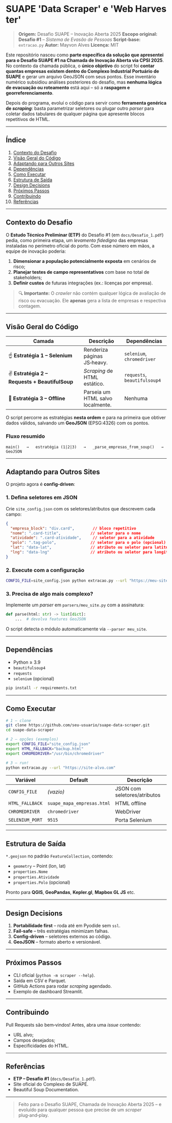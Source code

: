 # SUAPE 'Data Scraper' e 'Web Harvester'

> **Origem:** Desafio SUAPE – Inovação Aberta 2025
> **Escopo original:** **Desafio #1** – *Sistema de Evasão de Pessoas*
> **Script‑base:** `extracao.py`
> **Autor:** Mayvon Alves
> **Licença:** MIT

Este repositório nasceu como **parte específica da solução que apresentei para o Desafio SUAPE #1 na Chamada de Inovação Aberta via CPSI 2025**. No contexto da chamada pública, o **único objetivo** do script foi **contar quantas empresas existem dentro do Complexo Industrial Portuário de SUAPE** e gerar um arquivo GeoJSON com seus pontos. Esse inventário numérico subsidiou análises posteriores do desafio, mas **nenhuma lógica de evacuação ou roteamento** está aqui – só a **raspagem e georreferenciamento**.

Depois do programa, evoluí o código para servir como **ferramenta genérica de *scraping***: basta parametrizar seletores ou plugar outro *parser* para coletar dados tabulares de qualquer página que apresente blocos repetitivos de HTML.

---

## Índice

1. [Contexto do Desafio](#contexto-do-desafio)
2. [Visão Geral do Código](#visão-geral-do-código)
3. [Adaptando para Outros Sites](#adaptando-para-outros-sites)
4. [Dependências](#dependências)
5. [Como Executar](#como-executar)
6. [Estrutura de Saída](#estrutura-de-saída)
7. [Design Decisions](#design-decisions)
8. [Próximos Passos](#próximos-passos)
9. [Contribuindo](#contribuindo)
10. [Referências](#referências)

---

## Contexto do Desafio

O **Estudo Técnico Preliminar (ETP)** do Desafio #1 (em `docs/Desafio_1.pdf`) pedia, como primeira etapa, um *levamento fidedigno* das empresas instaladas no perímetro oficial do porto. Com esse número em mãos, a equipe de inovação poderia:

1. **Dimensionar a população potencialmente exposta** em cenários de risco;
2. **Planejar testes de campo representativos** com base no total de stakeholders;
3. **Definir custos** de futuras integrações (ex.: licenças por empresa).

> 🔍 **Importante:** O *crawler* não contém qualquer lógica de avaliação de risco ou evacuação. Ele **apenas** gera a lista de empresas e respectiva contagem.

---

## Visão Geral do Código

| Camada                                         | Descrição                         | Dependências                 |
| ---------------------------------------------- | --------------------------------- | ---------------------------- |
| ☝️ **Estratégia 1 – Selenium**                 | Renderiza páginas JS‑heavy.       | `selenium`, `chromedriver`   |
| ✌️ **Estratégia 2 – Requests + BeautifulSoup** | *Scraping* de HTML estático.      | `requests`, `beautifulsoup4` |
| 🤟 **Estratégia 3 – Offline**                  | Parseia um HTML salvo localmente. | Nenhuma                      |

O script percorre as estratégias **nesta ordem** e para na primeira que obtiver dados válidos, salvando um **GeoJSON** (EPSG:4326) com os pontos.

### Fluxo resumido

```
main()   →   estratégia (1|2|3)   →   _parse_empresas_from_soup()   →   GeoJSON
```

---

## Adaptando para Outros Sites

O projeto agora é **config‑driven**:

### 1. Defina seletores em JSON

Crie `site_config.json` com os seletores/atributos que descrevem cada campo:

```json
{
  "empresa_block": "div.card",        // bloco repetitivo
  "nome": ".card-title",             // seletor para o nome
  "atividade": ".card-atividade",     // seletor para a atividade
  "polo": ".tag-polo",               // seletor para o polo (opcional)
  "lat": "data-lat",                 // atributo ou seletor para latitude
  "lng": "data-lng"                  // atributo ou seletor para longitude
}
```

### 2. Execute com a configuração

```bash
CONFIG_FILE=site_config.json python extracao.py --url "https://meu-site.com/lista"
```

### 3. Precisa de algo mais complexo?

Implemente um *parser* em `parsers/meu_site.py` com a assinatura:

```python
def parse(html: str) -> list[dict]:
    ...  # devolva features GeoJSON
```

O script detecta o módulo automaticamente via `--parser meu_site`.

---

## Dependências

* Python ≥ 3.9
* `beautifulsoup4`
* `requests`
* `selenium` (opcional)

```bash
pip install -r requirements.txt
```

---

## Como Executar

```bash
# 1 – clone
git clone https://github.com/seu-usuario/suape-data-scraper.git
cd suape-data-scraper

# 2 – opções (exemplos)
export CONFIG_FILE="site_config.json"
export HTML_FALLBACK="backup.html"
export CHROMEDRIVER="/usr/bin/chromedriver"

# 3 – run!
python extracao.py --url "https://site-alvo.com"
```

| Variável        | Default                    | Descrição                    |
| --------------- | -------------------------- | ---------------------------- |
| `CONFIG_FILE`   | *(vazio)*                  | JSON com seletores/atributos |
| `HTML_FALLBACK` | `suape_mapa_empresas.html` | HTML offline                 |
| `CHROMEDRIVER`  | `chromedriver`             | WebDriver                    |
| `SELENIUM_PORT` | `9515`                     | Porta Selenium               |

---

## Estrutura de Saída

`*.geojson` no padrão `FeatureCollection`, contendo:

* `geometry` – Point (lon, lat)
* `properties.Nome`
* `properties.Atividade`
* `properties.Polo` (opcional)

Pronto para **QGIS**, **GeoPandas**, **Kepler.gl**, **Mapbox GL JS** etc.

---

## Design Decisions

1. **Portabilidade first** – roda até em Pyodide sem `ssl`.
2. **Fail‑safe** – três estratégias minimizam falhas.
3. **Config‑driven** – seletores externos ao código.
4. **GeoJSON** – formato aberto e versionável.

---

## Próximos Passos

* CLI oficial (`python -m scraper --help`).
* Saída em CSV e Parquet.
* GitHub Actions para rodar *scraping* agendado.
* Exemplo de dashboard Streamlit.

---

## Contribuindo

Pull Requests são bem‑vindos! Antes, abra uma *issue* contendo:

* URL alvo;
* Campos desejados;
* Especificidades do HTML.

---

## Referências

* **ETP – Desafio #1** (`docs/Desafio_1.pdf`).
* Site oficial do Complexo de SUAPE.
* Beautiful Soup Documentation.

---

> Feito para o Desafio SUAPE, Chamada de Inovação Aberta 2025 – e evoluído para qualquer pessoa que precise de um *scraper* plug‑and‑play.
